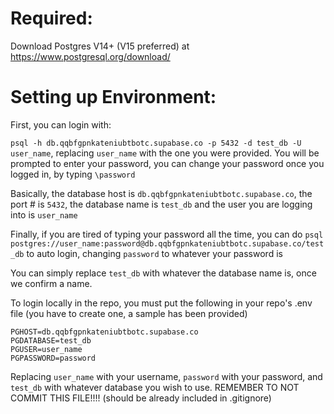 # Required:
Download Postgres V14+ (V15 preferred) at https://www.postgresql.org/download/

# Setting up Environment:
First, you can login with:

`psql -h db.qqbfgpnkateniubtbotc.supabase.co -p 5432 -d test_db -U user_name`, replacing `user_name` with the one you were provided.
You will be prompted to enter your password, you can change your password once you logged in, by typing `\password`

Basically, the database host is `db.qqbfgpnkateniubtbotc.supabase.co`, the port # is `5432`, the database name is `test_db` and the user you are logging into is `user_name`

Finally, if you are tired of typing your password all the time, you can do
`psql postgres://user_name:password@db.qqbfgpnkateniubtbotc.supabase.co/test_db` to auto login, changing `password` to whatever your password is

You can simply replace `test_db` with whatever the database name is, once we confirm a name.

To login locally in the repo, you must put the following in your repo's .env file (you have to create one, a sample has been provided)
```
PGHOST=db.qqbfgpnkateniubtbotc.supabase.co
PGDATABASE=test_db
PGUSER=user_name
PGPASSWORD=password
```
Replacing `user_name` with your username, `password` with your password, and `test_db` with whatever database you wish to use. REMEMBER TO NOT COMMIT THIS FILE!!!! (should be already included in .gitignore)

